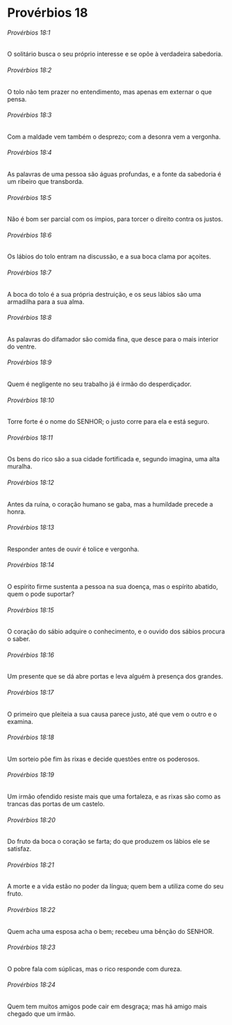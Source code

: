# Provérbios 18

###### Provérbios 18:1

O solitário busca o seu próprio interesse e se opõe à verdadeira sabedoria.

###### Provérbios 18:2

O tolo não tem prazer no entendimento, mas apenas em externar o que pensa.

###### Provérbios 18:3

Com a maldade vem também o desprezo; com a desonra vem a vergonha.

###### Provérbios 18:4

As palavras de uma pessoa são águas profundas, e a fonte da sabedoria é um ribeiro que transborda.

###### Provérbios 18:5

Não é bom ser parcial com os ímpios, para torcer o direito contra os justos.

###### Provérbios 18:6

Os lábios do tolo entram na discussão, e a sua boca clama por açoites.

###### Provérbios 18:7

A boca do tolo é a sua própria destruição, e os seus lábios são uma armadilha para a sua alma.

###### Provérbios 18:8

As palavras do difamador são comida fina, que desce para o mais interior do ventre.

###### Provérbios 18:9

Quem é negligente no seu trabalho já é irmão do desperdiçador.

###### Provérbios 18:10

Torre forte é o nome do SENHOR; o justo corre para ela e está seguro.

###### Provérbios 18:11

Os bens do rico são a sua cidade fortificada e, segundo imagina, uma alta muralha.

###### Provérbios 18:12

Antes da ruína, o coração humano se gaba, mas a humildade precede a honra.

###### Provérbios 18:13

Responder antes de ouvir é tolice e vergonha.

###### Provérbios 18:14

O espírito firme sustenta a pessoa na sua doença, mas o espírito abatido, quem o pode suportar?

###### Provérbios 18:15

O coração do sábio adquire o conhecimento, e o ouvido dos sábios procura o saber.

###### Provérbios 18:16

Um presente que se dá abre portas e leva alguém à presença dos grandes.

###### Provérbios 18:17

O primeiro que pleiteia a sua causa parece justo, até que vem o outro e o examina.

###### Provérbios 18:18

Um sorteio põe fim às rixas e decide questões entre os poderosos.

###### Provérbios 18:19

Um irmão ofendido resiste mais que uma fortaleza, e as rixas são como as trancas das portas de um castelo.

###### Provérbios 18:20

Do fruto da boca o coração se farta; do que produzem os lábios ele se satisfaz.

###### Provérbios 18:21

A morte e a vida estão no poder da língua; quem bem a utiliza come do seu fruto.

###### Provérbios 18:22

Quem acha uma esposa acha o bem; recebeu uma bênção do SENHOR.

###### Provérbios 18:23

O pobre fala com súplicas, mas o rico responde com dureza.

###### Provérbios 18:24

Quem tem muitos amigos pode cair em desgraça; mas há amigo mais chegado que um irmão.

